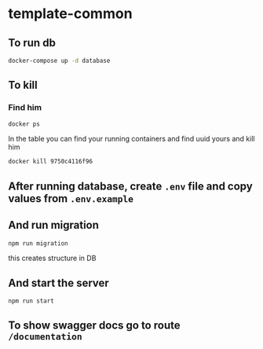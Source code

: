 # template-common

## To run db

```bash
docker-compose up -d database
```

## To kill

### Find him

```bash
docker ps
```

In the table you can find your running containers and find uuid yours and kill him


```bash
docker kill 9750c4116f96
```

## After running database, create ```.env``` file and copy values from ```.env.example```

## And run migration
```bash
npm run migration
```
this creates structure in DB

## And start the server

```bash
npm run start
```

## To show swagger docs go to route ```/documentation```
